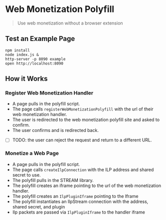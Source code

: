 # Web Monetization Polyfill
> Use web monetization without a browser extension

## Test an Example Page

```
npm install
node index.js &
http-server -p 8090 example
open http://localhost:8090
```

## How it Works

### Register Web Monetization Handler

- A page pulls in the polyfill script.
- The page calls `registerWebMonetizationPolyfill` with the url of their web monetization handler.
- The user is redirected to the web monetization polyfill site and asked to confirm.
- The user confirms and is redirected back.
- [ ] TODO: the user can reject the request and return to a different URL.

### Monetize a Web Page

- A page pulls in the polyfill script.
- The page calls `createIlpConnection` with the ILP address and shared secret to use.
- The polyfill pulls in the STREAM library.
- The polyfill creates an iframe pointing to the url of the web monetization handler.
- The polyfill creates an `IlpPluginIframe` pointing to the Iframe
- The polyfill instantiates an IlpStream connection with the address, shared secret, and plugin
- Ilp packets are passed via `IlpPluginIframe` to the handler iframe
